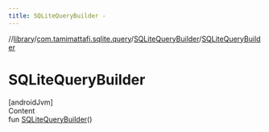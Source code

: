```yaml
---
title: SQLiteQueryBuilder -
---
```

//[library](../../index.md)/[com.tamimattafi.sqlite.query](../index.md)/[SQLiteQueryBuilder](index.md)/[SQLiteQueryBuilder](-s-q-lite-query-builder.md)



# SQLiteQueryBuilder  
[androidJvm]  
Content  
fun [SQLiteQueryBuilder](-s-q-lite-query-builder.md)()  



